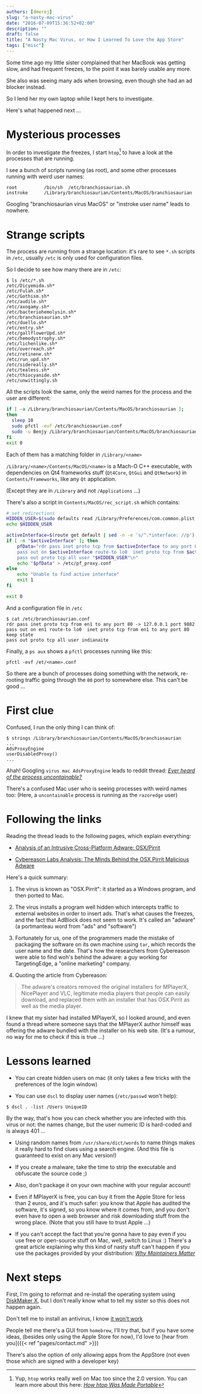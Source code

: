 ```yaml
---
authors: [dmerej]
slug: "a-nasty-mac-virus"
date: "2016-07-09T15:36:52+02:00"
description: ""
draft: false
title: "A Nasty Mac Virus, or How I Learned To Love the App Store"
tags: ["misc"]
---
```


Some time ago my little sister complained that her MacBook was getting slow,
and had frequent freezes, to the point it was barely usable any more.

She also was seeing many ads when browsing, even though she had an ad blocker
instead.

So I lend her my own laptop while I kept hers to investigate.

Here's what happened next ...

<!--more-->

# Mysterious processes

In order to investigate the freezes, I start `htop`[^1] to have a look
at the processes that are running.

I see a bunch of scripts running (as root), and some other
processes running with weird user names:

```text
root          /bin/sh  /etc/branchiosaurian.sh
instroke      /Library/branchiosaurian/Contents/MacOS/branchiosaurian
```

Googling "branchiosaurian virus MacOS" or "instroke user name" leads to nowhere.

# Strange scripts

The process are running from a strange location: it's rare to see `*.sh` scripts
in `/etc`, usually `/etc` is only used for configuration files.

So I decide to see how many there are in `/etc`:


```text
$ ls /etc/*.sh
/etc/Dicyemida.sh*
/etc/Fulah.sh*
/etc/Gothism.sh*
/etc/audile.sh*
/etc/axogamy.sh*
/etc/bacteriohemolysin.sh*
/etc/branchiosaurian.sh*
/etc/duello.sh*
/etc/entry.sh*
/etc/gallflowerUpd.sh*
/etc/hemodystrophy.sh*
/etc/lichenlike.sh*
/etc/overreach.sh*
/etc/retinene.sh*
/etc/run_upd.sh*
/etc/sidereally.sh*
/etc/tealess.sh*
/etc/thiocyanide.sh*
/etc/unwittingly.sh
```

All the scripts look the same, only the weird names
for the process and the user are different:

```bash
if [ -a /Library/branchiosaurian/Contents/MacOS/branchiosaurian ];
then
  sleep 10
  sudo pfctl -evf /etc/branchiosaurian.conf
  sudo -u Benjy /Library/branchiosaurian/Contents/MacOS/branchiosaurian
fi
exit 0
```

Each of them has a matching folder in `/Library/<name>`

`/Library/<name>/Contents/MacOS/<name>` is a Mach-O C++ executable, with
dependencies on Qt4 frameworks stuff (`Qt4Core`, `QtGui` and `QtNetwork`)
in `Contents/Frameworks`, like any `Qt` application.

(Except they are in `/Library` and not `/Applications` ...)


There's also a script in `Contents/MacOS/rec_script.sh` which contains:

```bash
# set redirections
HIDDEN_USER=$(sudo defaults read /Library/Preferences/com.common.plist user_id)
echo $HIDDEN_USER

activeInterface=$(route get default | sed -n -e 's/^.*interface: //p')
if [ -n "$activeInterface" ]; then
    pfData="rdr pass inet proto tcp from $activeInterface to any port 80 -> 127.0.0.1 port 9882\n\
    pass out on $activeInterface route-to lo0  inet proto tcp from $activeInterface to any port 80 keep state\n\
    pass out proto tcp all user "$HIDDEN_USER"\n"
    echo "$pfData" > /etc/pf_proxy.conf
else
    echo "Unable to find active interface"
    exit 1
fi

exit 0
```

And a configuration file in `/etc`

```text
$ cat /etc/branchiosaurian.conf
rdr pass inet proto tcp from en1 to any port 80 -> 127.0.0.1 port 9882
pass out on en1 route-to lo0  inet proto tcp from en1 to any port 80 keep state
pass out proto tcp all user indianaite
```


Finally, a `ps aux` shows a `pfctl` processes running like this:

```text
pfctl -evf /et/<name>.conf
```


So there are a bunch of processes doing something with the network, re-rooting
traffic going through the `80` port to somewhere else. This can't be good ...


# First clue

Confused, I run the only thing I can think of:

```text
$ strings /Library/branchiosaurian/Contents/MacOS/branchiosaurian
...
AdsProxyEngine
userDisabledProxy()
...
```

Ahah! Googling `virus mac AdsProxyEngine` leads to reddit thread:
*[Ever heard of the process uncontainable?](
https://www.reddit.com/r/apple/comments/4g4pup/ever_heard_of_the_process_uncontainable/)*

There's a confused Mac user who is seeing processes with weird names too:
(Here, a `uncontainable` process is running as the `razoredge` user)

# Following the links

Reading the thread leads to the following pages, which explain everything:

* [Analysis of an Intrusive Cross-Platform Adware: OSX/Pirrit](
https://objective-see.com/blog/blog_0x0E.html)

* [Cybereason Labs Analysis: The Minds Behind the OSX.Pirrit Malicious Adware](
  http://www.cybereason.com/cybereason-labs-analysis-the-minds-behind-the-osx-pirrit/)

Here's a quick summary:

1. The virus is known as "OSX.Pirrit": it started as a Windows
   program, and then ported to Mac.

2. The virus installs a program well hidden which intercepts traffic to external
   websites in order to insert ads. That's what causes the freezes, and the fact
   that AdBlock does not seem to work. It's called an "adware" (a portmanteau
   word from "ads" and "software")

3. Fortunately for us, one of the programmers made the mistake of packaging the
   software on its own machine using `tar`, which records the user name and the
   date. That's how the researchers from Cybereason were able to find woh's
   behind the adware: a guy working for TargetingEdge, a "online marketing"
   company.

4. Quoting the article from Cybereason:

> The adware's creators removed the original installers for MPlayerX, NicePlayer
> and VLC, legitimate media players that people can easily download, and replaced
> them with an installer that has OSX.Pirrit as well as the media player.


I knew that my sister had installed MPlayerX, so I looked around, and even
found a thread where someone says that the MPlayerX author himself was offering
the adware bundled with the installer on his web site.
(It's a rumour, no way for me to check if this is true ...)

# Lessons learned

* You can create hidden users on mac (it only takes a few tricks with the
  preferences of the login window)

* You can use `dscl` to display user names (`/etc/passwd` won't help):

```text
$ dscl . -list /Users UniqueID
```

  By the way, that's how you can check whether you are infected with this virus
  or not: the names change, but the user numeric ID is hard-coded and is always
  401 ...

* Using random names from `/usr/share/dict/words` to name things makes it really
  hard to find clues using a search engine. (And this file is guaranteed to
  exist on any Mac version!)

* If you create a malware, take the time to strip the executable and obfuscate
  the source code&nbsp;;)

* Also, don't package it on your own machine with your regular account!

* Even if MPlayerX is free, you can buy it from the Apple Store for less than
  2 euros, and it's much safer: you know that Apple has audited the software,
  it's signed, so you know where it comes from, and you don't even have to open
  a web browser and risk downloading stuff from the wrong place.
  (Note that you still have to trust Apple ...)

* If you can't accept the fact that you're gonna have to pay even if you use
  free or open-source stuff on Mac, well, switch to Linux :) There's a great
  article explaining why this kind of nasty stuff can't happen if you use the
  packages provided by your distribution: *[Why Maintainers Matter](
  http://kmkeen.com/maintainers-matter/)*

# Next steps

First, I'm going to reformat and re-install the operating system using
[DiskMaker X](http://diskmakerx.com/), but I don't really know what to tell my
sister so this does not happen again.

Don't tell me to install an antivirus, I know [it won't work](
http://www.ranum.com/security/computer_security/editorials/dumb/)

People tell me there's a GUI from `homebrew`, I'll try that, but if you have
some ideas, (besides only using the Apple Store for now), I'd love to
[hear from you]({{< ref "pages/contact.md" >}})

There's also the option of only allowing apps from the AppStore
(not even those which are signed with a developer key)


[^1]: Yup, `htop` works really well on Mac too since the 2.0 version. You can learn more about this here: *[How htop Was Made Portable](https://www.youtube.com/watch?v=g5GamptmWeA)*
